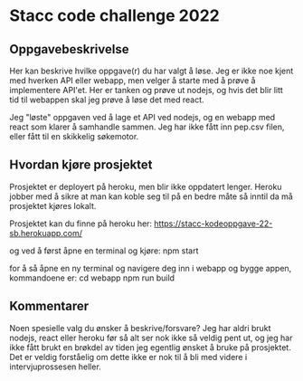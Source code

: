 # Stacc code challenge 2022

## Oppgavebeskrivelse
Her kan beskrive hvilke oppgave(r) du har valgt å løse.
Jeg er ikke noe kjent med hverken API eller webapp, men velger å starte med å prøve å implementere API'et. Her er tanken og prøve ut nodejs, og hvis det blir litt tid til webappen skal jeg prøve å løse det med react. 

Jeg "løste" oppgaven ved å lage et API ved nodejs, og en webapp med react som klarer å samhandle sammen. Jeg har ikke fått inn pep.csv filen, eller fått til en skikkelig søkemotor.

## Hvordan kjøre prosjektet
Prosjektet er deployert på heroku, men blir ikke oppdatert lenger. Heroku jobber med å sikre at man kan koble seg til på en bedre måte så inntil da må prosjektet kjøres lokalt.

Prosjektet kan du finne på heroku her: https://stacc-kodeoppgave-22-sb.herokuapp.com/

og ved å først åpne en terminal og kjøre:
npm start

for å så åpne en ny terminal og navigere deg inn i webapp og bygge appen, kommandoene er:
cd webapp
npm run build

## Kommentarer
Noen spesielle valg du ønsker å beskrive/forsvare?
Jeg har aldri brukt nodejs, react eller heroku før så alt ser nok ikke så veldig pent ut, og jeg har ikke fått brukt en brøkdel av tiden
jeg egentlig ønsket å bruke på prosjektet. Det er veldig forståelig om dette ikke er nok til å bli med videre i intervjuprossesen heller.
